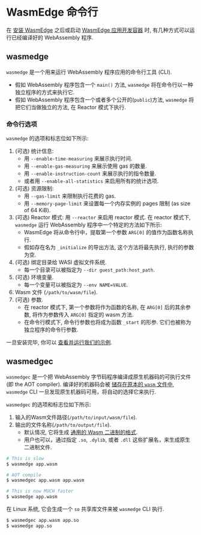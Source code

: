# WasmEdge 命令行

在 [安装 WasmEdge](install.md) 之后或启动 [WasmEdge 应用开发容器](docker.md) 时, 有几种方式可以运行已经编译好的 WebAssembly 程序.

## wasmedge

`wasmedge` 是一个用来运行 WebAssembly 程序应用的命令行工具 (CLI).

- 假如 WebAssembly 程序包含一个 `main()` 方法, `wasmedge` 将在命令行以一种独立程序的方式来执行它.
- 假如 WebAssembly 程序包含一个或者多个公开的(`public`)方法, `wasmedge` 将把它们当做独立的方法, 在 Reactor 模式下执行.

### 命令行选项

`wasmedge` 的选项和标志位如下所示:

1. (可选) 统计信息:
   - 用 `--enable-time-measuring` 来展示执行时间.
   - 用 `--enable-gas-measuring` 来展示使用 gas 的数量.
   - 用 `--enable-instruction-count` 来展示执行的指令数量.
   - 或者用 `--enable-all-statistics` 来启用所有的统计选项.
2. (可选) 资源限制:
   - 用 `--gas-limit` 来限制执行花费的 gas.
   - 用 `--memory-page-limit` 来设置每一个内存实例的 pages 限制 (as size of 64 KiB).
3. (可选) Reactor 模式: 用 `--reactor` 来启用 reactor 模式. 在 reactor 模式下, `wasmedge` 运行 WebAssembly 程序中一个特定的方法如下所示:
   - WasmEdge 将从命令行中，提取第一个参数 `ARG[0]` 的值作为函数名称执行.
   - 假如存在名为 `_initialize` 的导出方法, 这个方法将最先执行, 执行的参数为空.
4. (可选) 绑定目录给 WASI 虚拟文件系统.
   - 每一个目录可以被指定为 `--dir guest_path:host_path`.
5. (可选) 环境变量.
   - 每一个变量可以被指定为 `--env NAME=VALUE`.
6. Wasm 文件 (`/path/to/wasm/file`).
7. (可选) 参数.
   - 在 reactor 模式下, 第一个参数将作为函数的名称, 在 `ARG[0]` 后的其余参数, 将作为参数传入 `ARG[0]` 指定的 wasm 方法.
   - 在命令行模式下, 命令行参数也将成为函数 `_start` 的形参. 它们也被称为独立程序的命令行参数.

一旦安装完毕, 你可以 [查看并运行我们的示例](../index.md).

## wasmedgec

`wasmedgec` 是一个把 WebAssembly 字节码程序编译成原生机器码的可执行文件 (即 the AOT compiler).
编译好的机器码会被 [储存在原本的 `wasm` 文件中](universal.md), 
`wasmedge` CLI 一旦发现原生机器码可用，将自动的选择它来执行.

`wasmedgec` 的选项和标志位如下所示:

1. 输入的Wasm文件路径(`/path/to/input/wasm/file`).
2. 输出的文件名称(`/path/to/output/file`).
   - 默认情况, 它将生成 [通用的 Wasm 二进制的格式](universal.md).
   - 用户也可以，通过指定 `.so`, `.dylib`, 或者 `.dll` 这些扩展名，来生成原生二进制文件.

```bash
# This is slow
$ wasmedge app.wasm

# AOT compile
$ wasmedgec app.wasm app.wasm

# This is now MUCH faster
$ wasmedge app.wasm
```

在 Linux 系统, 它会生成一个 `so` 共享库文件来被 `wasmedge` CLI 执行.

```bash
$ wasmedgec app.wasm app.so
$ wasmedge app.so
```
